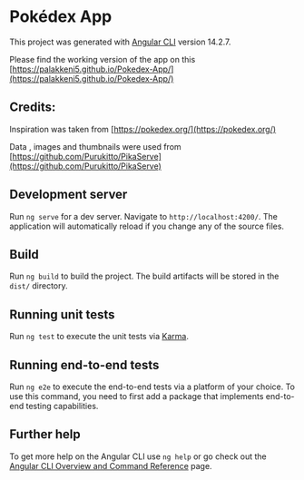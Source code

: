 # Pokédex App

This project was generated with [Angular CLI](https://github.com/angular/angular-cli) version 14.2.7.

Please find the working version of the app on this [https://palakkeni5.github.io/Pokedex-App/](https://palakkeni5.github.io/Pokedex-App/)


## Credits:

Inspiration was taken from [https://pokedex.org/](https://pokedex.org/)

Data , images and thumbnails were used from [https://github.com/Purukitto/PikaServe](https://github.com/Purukitto/PikaServe)

## Development server

Run `ng serve` for a dev server. Navigate to `http://localhost:4200/`. The application will automatically reload if you change any of the source files.

## Build

Run `ng build` to build the project. The build artifacts will be stored in the `dist/` directory.

## Running unit tests

Run `ng test` to execute the unit tests via [Karma](https://karma-runner.github.io).

## Running end-to-end tests

Run `ng e2e` to execute the end-to-end tests via a platform of your choice. To use this command, you need to first add a package that implements end-to-end testing capabilities.

## Further help

To get more help on the Angular CLI use `ng help` or go check out the [Angular CLI Overview and Command Reference](https://angular.io/cli) page.
